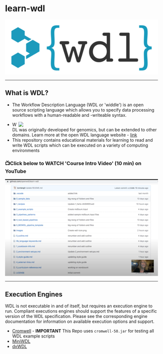 # learn-wdl
![WDL icon](/images/wdl-icon.png)  

---


## What is WDL?
- The Workflow Description Language (WDL or 'widdle') is an open source scripting language which allows you to specify data processing workflows with a human-readable and -writeable syntax. 

<img src="https://github.com/openwdl/learn-wdl/raw/master/images/wdl-icon.png" width="460" align="right">  


- WDL was originally developed for genomics, but can be extended to other domains. Learn more at the open WDL language website - [link](https://openwdl.org/)
- This repository contains educational materials for learning to read and write WDL scripts which can be executed on a variety of computing environments


### 📺Click below to WATCH 'Course Intro Video' (10 min) on YouTube

[![Welcome to Learn WDL](/images/learn-wdl-intro.png)](https://www.youtube.com/watch?v=RtcW2Zdn_28 "Welcome to Learn WDL")

---

## Execution Engines
WDL is not executable in and of itself, but requires an execution engine to run. Compliant executions engines should support the features of a specific version of the WDL specification. Please see the corresponding engine documentation for information on available execution options and support.

 - [Cromwell](https://github.com/broadinstitute/cromwell) - **IMPORTANT** This Repo uses `cromwell-50.jar` for testing all WDL example scripts
 - [MiniWDL](https://github.com/chanzuckerberg/miniwdl)
 - [dxWDL](https://github.com/dnanexus/dxWDL)
